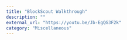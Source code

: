```yaml
---
title: "BlockScout Walkthrough"
description: ""
external_url: "https://youtu.be/Jb-EgQG3F2k"
category: "Miscellaneous"
---
```

